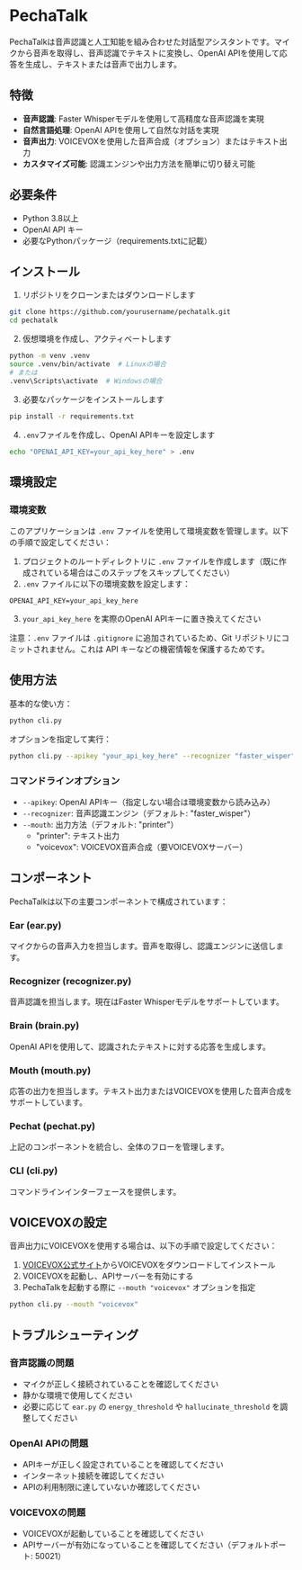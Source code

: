 # PechaTalk

PechaTalkは音声認識と人工知能を組み合わせた対話型アシスタントです。マイクから音声を取得し、音声認識でテキストに変換し、OpenAI APIを使用して応答を生成し、テキストまたは音声で出力します。

## 特徴

- **音声認識**: Faster Whisperモデルを使用して高精度な音声認識を実現
- **自然言語処理**: OpenAI APIを使用して自然な対話を実現
- **音声出力**: VOICEVOXを使用した音声合成（オプション）またはテキスト出力
- **カスタマイズ可能**: 認識エンジンや出力方法を簡単に切り替え可能

## 必要条件

- Python 3.8以上
- OpenAI API キー
- 必要なPythonパッケージ（requirements.txtに記載）

## インストール

1. リポジトリをクローンまたはダウンロードします

```bash
git clone https://github.com/yourusername/pechatalk.git
cd pechatalk
```

2. 仮想環境を作成し、アクティベートします

```bash
python -m venv .venv
source .venv/bin/activate  # Linuxの場合
# または
.venv\Scripts\activate  # Windowsの場合
```

3. 必要なパッケージをインストールします

```bash
pip install -r requirements.txt
```

4. `.env`ファイルを作成し、OpenAI APIキーを設定します

```bash
echo "OPENAI_API_KEY=your_api_key_here" > .env
```

## 環境設定

### 環境変数

このアプリケーションは `.env` ファイルを使用して環境変数を管理します。以下の手順で設定してください：

1. プロジェクトのルートディレクトリに `.env` ファイルを作成します（既に作成されている場合はこのステップをスキップしてください）
2. `.env` ファイルに以下の環境変数を設定します：

```
OPENAI_API_KEY=your_api_key_here
```

3. `your_api_key_here` を実際のOpenAI APIキーに置き換えてください

注意：`.env` ファイルは `.gitignore` に追加されているため、Git リポジトリにコミットされません。これは API キーなどの機密情報を保護するためです。

## 使用方法

基本的な使い方：

```bash
python cli.py
```

オプションを指定して実行：

```bash
python cli.py --apikey "your_api_key_here" --recognizer "faster_wisper" --mouth "printer"
```

### コマンドラインオプション

- `--apikey`: OpenAI APIキー（指定しない場合は環境変数から読み込み）
- `--recognizer`: 音声認識エンジン（デフォルト: "faster_wisper"）
- `--mouth`: 出力方法（デフォルト: "printer"）
  - "printer": テキスト出力
  - "voicevox": VOICEVOX音声合成（要VOICEVOXサーバー）

## コンポーネント

PechaTalkは以下の主要コンポーネントで構成されています：

### Ear (ear.py)

マイクからの音声入力を担当します。音声を取得し、認識エンジンに送信します。

### Recognizer (recognizer.py)

音声認識を担当します。現在はFaster Whisperモデルをサポートしています。

### Brain (brain.py)

OpenAI APIを使用して、認識されたテキストに対する応答を生成します。

### Mouth (mouth.py)

応答の出力を担当します。テキスト出力またはVOICEVOXを使用した音声合成をサポートしています。

### Pechat (pechat.py)

上記のコンポーネントを統合し、全体のフローを管理します。

### CLI (cli.py)

コマンドラインインターフェースを提供します。

## VOICEVOXの設定

音声出力にVOICEVOXを使用する場合は、以下の手順で設定してください：

1. [VOICEVOX公式サイト](https://voicevox.hiroshiba.jp/)からVOICEVOXをダウンロードしてインストール
2. VOICEVOXを起動し、APIサーバーを有効にする
3. PechaTalkを起動する際に `--mouth "voicevox"` オプションを指定

```bash
python cli.py --mouth "voicevox"
```

## トラブルシューティング

### 音声認識の問題

- マイクが正しく接続されていることを確認してください
- 静かな環境で使用してください
- 必要に応じて `ear.py` の `energy_threshold` や `hallucinate_threshold` を調整してください

### OpenAI APIの問題

- APIキーが正しく設定されていることを確認してください
- インターネット接続を確認してください
- APIの利用制限に達していないか確認してください

### VOICEVOXの問題

- VOICEVOXが起動していることを確認してください
- APIサーバーが有効になっていることを確認してください（デフォルトポート: 50021）
